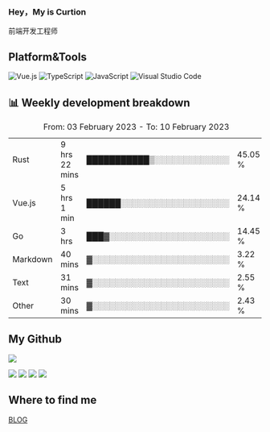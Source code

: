 ### Hey，My is Curtion
前端开发工程师
## Platform&Tools

![Vue.js](https://img.shields.io/badge/-Vue.js-4FC08D?style=flat-square&logo=Vue.js&logoColor=white)
![TypeScript](https://img.shields.io/badge/-TypeScript-007ACC?style=flat-square&logo=typescript&logoColor=white)
![JavaScript](https://img.shields.io/badge/-JavaScript-F7DF1E?style=flat-square&logo=javascript&logoColor=black)
![Visual Studio Code](https://img.shields.io/badge/-VSCode-007ACC?style=flat-square&logo=Visual-Studio-Code&logoColor=white)

## 📊 Weekly development breakdown

<!--START_SECTION:waka-->

<table><caption>From: 03 February 2023 - To: 10 February 2023</caption><tr><td>Rust</td><td>9 hrs 22 mins</td><td>███████████▒░░░░░░░░░░░░░</td><td>45.05 %</td></tr><tr><td>Vue.js</td><td>5 hrs 1 min</td><td>██████░░░░░░░░░░░░░░░░░░░</td><td>24.14 %</td></tr><tr><td>Go</td><td>3 hrs</td><td>███▓░░░░░░░░░░░░░░░░░░░░░</td><td>14.45 %</td></tr><tr><td>Markdown</td><td>40 mins</td><td>▓░░░░░░░░░░░░░░░░░░░░░░░░</td><td>3.22 %</td></tr><tr><td>Text</td><td>31 mins</td><td>▓░░░░░░░░░░░░░░░░░░░░░░░░</td><td>2.55 %</td></tr><tr><td>Other</td><td>30 mins</td><td>▓░░░░░░░░░░░░░░░░░░░░░░░░</td><td>2.43 %</td></tr></table>

<!--END_SECTION:waka-->

## My Github

![](http://github-profile-summary-cards.vercel.app/api/cards/profile-details?username=curtion&theme=nord_bright)

![](http://github-profile-summary-cards.vercel.app/api/cards/stats?username=curtion&theme=nord_bright)
![](http://github-profile-summary-cards.vercel.app/api/cards/productive-time?username=curtion&theme=nord_bright&utcOffset=8)
![](http://github-profile-summary-cards.vercel.app/api/cards/repos-per-language?username=curtion&theme=nord_bright)
![](http://github-profile-summary-cards.vercel.app/api/cards/most-commit-language?username=curtion&theme=nord_bright)

## Where to find me

[BLOG](https://blog.3gxk.net)
